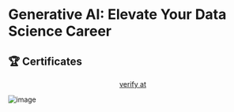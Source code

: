 # Generative AI: Elevate Your Data Science Career



## 🏆 Certificates 


<p align="middle">
  <a href="https://www.coursera.org/account/accomplishments/verify/1YYW9IKLGQ0G" target="_blank">
    verify at
  </a>
  
![image](https://github.com/user-attachments/assets/378ce567-d230-4064-a984-0eb020ab0f2d)


</p>

